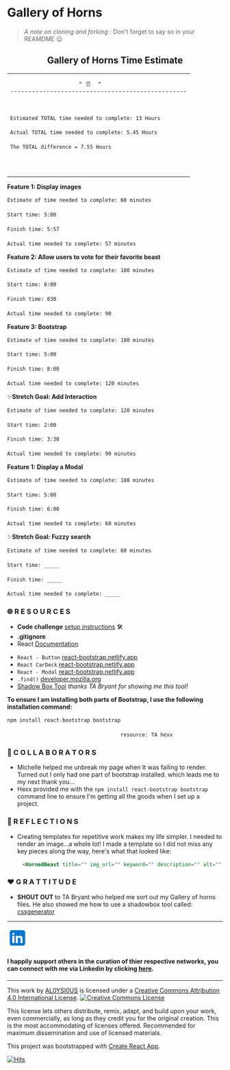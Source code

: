 # Gallery of Horns

> *A note on cloning and forking* : Don't forget to say so in your REAMDME 😉


<h2 align="center">Gallery of Horns Time Estimate</h2>

<table align="center"><tr><td>
<pre>
                   " ⏰  "
-------------------------------------------------<br>

```bash
Estimated TOTAL time needed to complete: 13 Hours

Actual TOTAL time needed to complete: 5.45 Hours

The TOTAL difference = 7.55 Hours
````

</pre><p></p>
</td></tr></table>

 
 

**Feature 1: Display images**

```bash
Estimate of time needed to complete: 60 minutes

Start time: 5:00

Finish time: 5:57

Actual time needed to complete: 57 minutes
```

**Feature 2: Allow users to vote for their favorite beast**

```bash
Estimate of time needed to complete: 180 minutes

Start time: 6:00

Finish time: 830

Actual time needed to complete: 90
```

**Feature 3: Bootstrap**

```bash
Estimate of time needed to complete: 180 minutes

Start time: 5:00

Finish time: 8:00

Actual time needed to complete: 120 minutes
```

✨**Stretch Goal: Add Interaction**

```bash
Estimate of time needed to complete: 120 minutes

Start time: 2:00

Finish time: 3:30

Actual time needed to complete: 90 minutes
```

**Feature 1: Display a Modal** 

```bash
Estimate of time needed to complete: 180 minutes

Start time: 5:00

Finish time: 6:00

Actual time needed to complete: 60 minutes
```

✨**Stretch Goal: Fuzzy search**

```bash
Estimate of time needed to complete: 60 minutes

Start time: _____

Finish time: _____

Actual time needed to complete: _____
```

### 🌐 R E S O U R C E S

* **Code challenge** [setup instructions](https://codefellows.github.io/setup-guide/code-301/3-code-challenges) 🛠️
* **.gitignore**
* React [Documentation](https://reactjs.org/docs/getting-started.html)

+ `React - Button` [react-bootstrap.netlify.app](https://react-bootstrap.netlify.app/components/buttons/)
+ `React CarDeck` [react-bootstrap.netlify.app](https://react-bootstrap.netlify.app/components/cards/)
+ `React - Modal` [react-bootstrap.netlify.app](https://react-bootstrap.netlify.app/components/modal/#modals)
+ `.find()` [developer.mozilla.org](https://developer.mozilla.org/en-US/docs/Web/JavaScript/Reference/Global_Objects/Array/find)
+ [Shadow Box Tool](cssgenerator) *thanks TA Bryant for showing me this tool!*

**To ensure I am installing both parts of Bootstrap, I use the following installation command:**

````javascript
npm install react-bootstrap bootstrap

                                     resource: TA hexx
````

### 👥 C O L L A B O R A T O R S

* Michelle helped me unbreak my page when It was failing to render. Turned out I only had one part of bootstrap installed. which leads me to my next thank you...
* Hexx provided me with the `npm install react-bootstrap bootstrap` command line to ensure I'm getting all the goods when I set up a project.

### 🤔 R E F L E C T I O N S

* Creating templates for repetitive work makes my life simpler. I needed to render an image...a whole lot! I made a template so I did not miss any key pieces along the way, here's what that looked like:

````html
     <HornedBeast title="" img_url="" keyword="" description="" alt="" />
````

### ❤️ G R A T T I T U D E

+ **SHOUT OUT** to TA Bryant who helped me sort out my Gallery of horns files. He also showed me how to use a shadowbox tool called: [cssgenerator](https://cssgenerator.org/box-shadow-css-generator.html)

---

[![](https://github.com/AL0YSI0US/AL0YSI0US/raw/main/img/linkedin.png?raw=true)](https://github.com/AL0YSI0US/AL0YSI0US/blob/main/img/linkedin.png?raw=true)

#### I happily support others in the curation of thier respective networks, you can connect with me via Linkedin by clicking [here](https://www.linkedin.com/in/a-todd-charliemike/).

---

This work by [AL0YSI0US](https://github.com/AL0YSI0US/) is licensed under a [Creative Commons Attribution 4.0 International License](http://creativecommons.org/licenses/by/4.0/). [![Creative Commons License](https://camo.githubusercontent.com/72af7c8e70a45c471163e803748d0338b3b2b52f6b040804e549e4163de72a58/68747470733a2f2f692e6372656174697665636f6d6d6f6e732e6f72672f6c2f62792f342e302f38387833312e706e67)](http://creativecommons.org/licenses/by/4.0/)

This license lets others distribute, remix, adapt, and build upon your work, even commercially, as long as they credit you for the original creation. This is the most accommodating of licenses offered. Recommended for maximum dissemination and use of licensed materials.

This project was bootstrapped with [Create React App](https://github.com/facebook/create-react-app).

[![Hits](https://hits.seeyoufarm.com/api/count/incr/badge.svg?url=https%3A%2F%2Fgithub.com%2FAL0YSI0US%2Fgallery-of-horns&count_bg=%23FF0090&title_bg=%23555555&icon=counter-strike.svg&icon_color=%23E7E7E7&title=hits&edge_flat=false)](https://hits.seeyoufarm.com)
